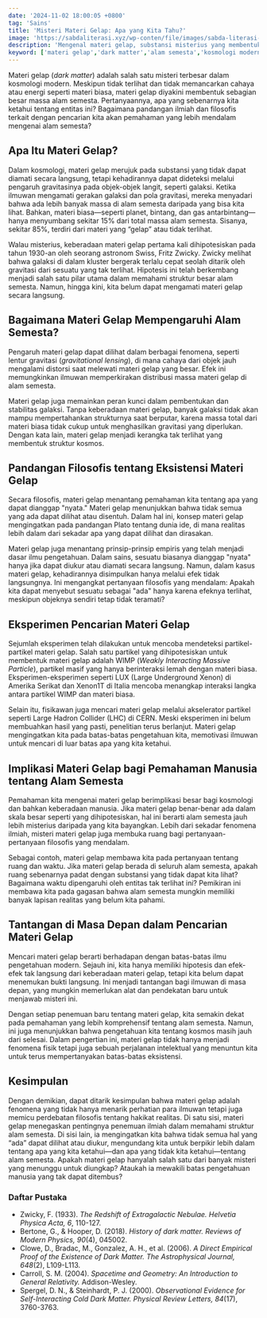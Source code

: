 ```yaml
---
date: '2024-11-02 18:00:05 +0800'
tag: 'Sains'
title: 'Misteri Materi Gelap: Apa yang Kita Tahu?'
image: 'https://sabdaliterasi.xyz/wp-conten/file/images/sabda-literasi-misteri-materi-gelap-apa-yang-kita-tahu.jpg'
description: 'Mengenal materi gelap, substansi misterius yang membentuk sebagian besar alam semesta namun tak terlihat.'
keyword: ['materi gelap','dark matter','alam semesta','kosmologi modern','partikel materi gelap','pengaruh gravitasi','fritz zwicky','lentur gravitasi','gravitational lensing','struktur galaksi','pandangan filosofis','eksistensi materi gelap','wimp','weakly interacting massive particle','large hadron collider','cern','pengetahuan kosmos','ruang dan waktu','pencarian materi gelap']
---
```

<p>Materi gelap (<em>dark matter</em>) adalah salah satu misteri terbesar dalam kosmologi modern. Meskipun tidak terlihat dan tidak memancarkan cahaya atau energi seperti materi biasa, materi gelap diyakini membentuk sebagian besar massa alam semesta. Pertanyaannya, apa yang sebenarnya kita ketahui tentang entitas ini? Bagaimana pandangan ilmiah dan filosofis terkait dengan pencarian kita akan pemahaman yang lebih mendalam mengenai alam semesta?</p><h2>Apa Itu Materi Gelap?</h2><p>Dalam kosmologi, materi gelap merujuk pada substansi yang tidak dapat diamati secara langsung, tetapi kehadirannya dapat dideteksi melalui pengaruh gravitasinya pada objek-objek langit, seperti galaksi. Ketika ilmuwan mengamati gerakan galaksi dan pola gravitasi, mereka menyadari bahwa ada lebih banyak massa di alam semesta daripada yang bisa kita lihat. Bahkan, materi biasa—seperti planet, bintang, dan gas antarbintang—hanya menyumbang sekitar 15% dari total massa alam semesta. Sisanya, sekitar 85%, terdiri dari materi yang “gelap” atau tidak terlihat.</p><p>Walau misterius, keberadaan materi gelap pertama kali dihipotesiskan pada tahun 1930-an oleh seorang astronom Swiss, Fritz Zwicky. Zwicky melihat bahwa galaksi di dalam kluster bergerak terlalu cepat seolah ditarik oleh gravitasi dari sesuatu yang tak terlihat. Hipotesis ini telah berkembang menjadi salah satu pilar utama dalam memahami struktur besar alam semesta. Namun, hingga kini, kita belum dapat mengamati materi gelap secara langsung.</p><h2>Bagaimana Materi Gelap Mempengaruhi Alam Semesta?</h2><p>Pengaruh materi gelap dapat dilihat dalam berbagai fenomena, seperti lentur gravitasi (<em>gravitational lensing</em>), di mana cahaya dari objek jauh mengalami distorsi saat melewati materi gelap yang besar. Efek ini memungkinkan ilmuwan memperkirakan distribusi massa materi gelap di alam semesta.</p><p>Materi gelap juga memainkan peran kunci dalam pembentukan dan stabilitas galaksi. Tanpa keberadaan materi gelap, banyak galaksi tidak akan mampu mempertahankan strukturnya saat berputar, karena massa total dari materi biasa tidak cukup untuk menghasilkan gravitasi yang diperlukan. Dengan kata lain, materi gelap menjadi kerangka tak terlihat yang membentuk struktur kosmos.</p><h2>Pandangan Filosofis tentang Eksistensi Materi Gelap</h2><p>Secara filosofis, materi gelap menantang pemahaman kita tentang apa yang dapat dianggap "nyata." Materi gelap menunjukkan bahwa tidak semua yang ada dapat dilihat atau disentuh. Dalam hal ini, konsep materi gelap mengingatkan pada pandangan Plato tentang dunia ide, di mana realitas lebih dalam dari sekadar apa yang dapat dilihat dan dirasakan.</p><p>Materi gelap juga menantang prinsip-prinsip empiris yang telah menjadi dasar ilmu pengetahuan. Dalam sains, sesuatu biasanya dianggap "nyata" hanya jika dapat diukur atau diamati secara langsung. Namun, dalam kasus materi gelap, kehadirannya disimpulkan hanya melalui efek tidak langsungnya. Ini mengangkat pertanyaan filosofis yang mendalam: Apakah kita dapat menyebut sesuatu sebagai "ada" hanya karena efeknya terlihat, meskipun objeknya sendiri tetap tidak teramati?</p><h2>Eksperimen Pencarian Materi Gelap</h2><p>Sejumlah eksperimen telah dilakukan untuk mencoba mendeteksi partikel-partikel materi gelap. Salah satu partikel yang dihipotesiskan untuk membentuk materi gelap adalah WIMP (<em>Weakly Interacting Massive Particle</em>), partikel masif yang hanya berinteraksi lemah dengan materi biasa. Eksperimen-eksperimen seperti LUX (Large Underground Xenon) di Amerika Serikat dan Xenon1T di Italia mencoba menangkap interaksi langka antara partikel WIMP dan materi biasa.</p><p>Selain itu, fisikawan juga mencari materi gelap melalui akselerator partikel seperti Large Hadron Collider (LHC) di CERN. Meski eksperimen ini belum membuahkan hasil yang pasti, penelitian terus berlanjut. Materi gelap mengingatkan kita pada batas-batas pengetahuan kita, memotivasi ilmuwan untuk mencari di luar batas apa yang kita ketahui.</p><h2>Implikasi Materi Gelap bagi Pemahaman Manusia tentang Alam Semesta</h2><p>Pemahaman kita mengenai materi gelap berimplikasi besar bagi kosmologi dan bahkan keberadaan manusia. Jika materi gelap benar-benar ada dalam skala besar seperti yang dihipotesiskan, hal ini berarti alam semesta jauh lebih misterius daripada yang kita bayangkan. Lebih dari sekadar fenomena ilmiah, misteri materi gelap juga membuka ruang bagi pertanyaan-pertanyaan filosofis yang mendalam.</p><p>Sebagai contoh, materi gelap membawa kita pada pertanyaan tentang ruang dan waktu. Jika materi gelap berada di seluruh alam semesta, apakah ruang sebenarnya padat dengan substansi yang tidak dapat kita lihat? Bagaimana waktu dipengaruhi oleh entitas tak terlihat ini? Pemikiran ini membawa kita pada gagasan bahwa alam semesta mungkin memiliki banyak lapisan realitas yang belum kita pahami.</p><h2>Tantangan di Masa Depan dalam Pencarian Materi Gelap</h2><p>Mencari materi gelap berarti berhadapan dengan batas-batas ilmu pengetahuan modern. Sejauh ini, kita hanya memiliki hipotesis dan efek-efek tak langsung dari keberadaan materi gelap, tetapi kita belum dapat menemukan bukti langsung. Ini menjadi tantangan bagi ilmuwan di masa depan, yang mungkin memerlukan alat dan pendekatan baru untuk menjawab misteri ini.</p><p>Dengan setiap penemuan baru tentang materi gelap, kita semakin dekat pada pemahaman yang lebih komprehensif tentang alam semesta. Namun, ini juga menunjukkan bahwa pengetahuan kita tentang kosmos masih jauh dari selesai. Dalam pengertian ini, materi gelap tidak hanya menjadi fenomena fisik tetapi juga sebuah perjalanan intelektual yang menuntun kita untuk terus mempertanyakan batas-batas eksistensi.</p><h2>Kesimpulan</h2><p>Dengan demikian, dapat ditarik kesimpulan bahwa materi gelap adalah fenomena yang tidak hanya menarik perhatian para ilmuwan tetapi juga memicu perdebatan filosofis tentang hakikat realitas. Di satu sisi, materi gelap menegaskan pentingnya penemuan ilmiah dalam memahami struktur alam semesta. Di sisi lain, ia mengingatkan kita bahwa tidak semua hal yang “ada” dapat dilihat atau diukur, mengundang kita untuk berpikir lebih dalam tentang apa yang kita ketahui—dan apa yang tidak kita ketahui—tentang alam semesta. Apakah materi gelap hanyalah salah satu dari banyak misteri yang menunggu untuk diungkap? Ataukah ia mewakili batas pengetahuan manusia yang tak dapat ditembus?</p><h3>Daftar Pustaka</h3><ul><li>Zwicky, F. (1933). <em>The Redshift of Extragalactic Nebulae.</em> <em>Helvetia Physica Acta, 6</em>, 110-127.</li><li>Bertone, G., &amp; Hooper, D. (2018). <em>History of dark matter.</em> <em>Reviews of Modern Physics, 90</em>(4), 045002.</li><li>Clowe, D., Bradac, M., Gonzalez, A. H., et al. (2006). <em>A Direct Empirical Proof of the Existence of Dark Matter.</em> <em>The Astrophysical Journal, 648</em>(2), L109-L113.</li><li>Carroll, S. M. (2004). <em>Spacetime and Geometry: An Introduction to General Relativity.</em> Addison-Wesley.</li><li>Spergel, D. N., &amp; Steinhardt, P. J. (2000). <em>Observational Evidence for Self-Interacting Cold Dark Matter.</em> <em>Physical Review Letters, 84</em>(17), 3760-3763.</li></ul>